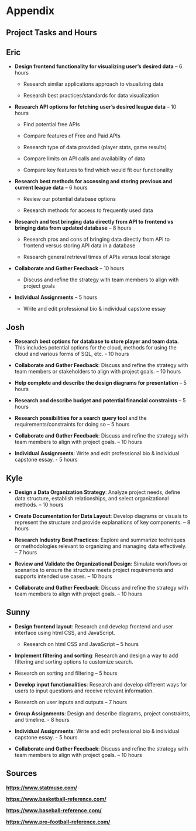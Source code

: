 # Appendix 
 

## Project Tasks and Hours
 
## Eric 

- **Design frontend functionality for visualizing user’s desired data** – 6 hours 

  - Research similar applications approach to visualizing data 

  - Research best practices/standards for data visualization 

- **Research API options for fetching user’s desired league data** – 10 hours 

  - Find potential free APIs 

  - Compare features of Free and Paid APIs 

  - Research type of data provided (player stats, game results) 

  - Compare limits on API calls and availability of data 

  - Compare key features to find which would fit our functionality 

- **Research best methods for accessing and storing previous and current league data** – 6 hours 

  - Review our potential database options 

  - Research methods for access to frequently used data 

- **Research and test bringing data directly from API to frontend vs bringing data from updated database** – 8 hours 

  - Research pros and cons of bringing data directly from API to frontend versus storing API data in a database 

  - Research general retrieval times of APIs versus local storage 

- **Collaborate and Gather Feedback** – 10 hours 

  - Discuss and refine the strategy with team members to align with project goals 

- **Individual Assignments** – 5 hours 

  - Write and edit professional bio & individual capstone essay 

 
## Josh 
- **Research best options for database to store player and team data.** This includes potential options for the cloud, methods for using the cloud and various forms of SQL, etc. - 10 hours 

- **Collaborate and Gather Feedback**: Discuss and refine the strategy with team members or stakeholders to align with project goals.  – 10 hours 
- **Help complete and describe the design diagrams for presentation** – 5 hours 

- **Research and describe budget and potential financial constraints** – 5 hours 

-  **Research possibilities for a search query tool** and the requirements/constraints for doing so – 5 hours 
- **Collaborate and Gather Feedback**: Discuss and refine the strategy with team members to align with project goals.  – 10 hours 

- **Individual Assignments**: Write and edit professional bio & individual capstone essay. - 5 hours 

 
## Kyle 

 
- **Design a Data Organization Strategy**: Analyze project needs, define data structure, establish relationships, and select organizational methods.  – 10 hours 

- **Create Documentation for Data Layout**: Develop diagrams or visuals to represent the structure and provide explanations of key components.  – 8 hours 

- **Research Industry Best Practices**: Explore and summarize techniques or methodologies relevant to organizing and managing data effectively. – 7 hours 

- **Review and Validate the Organizational Design**: Simulate workflows or scenarios to ensure the structure meets project requirements and supports intended use cases.  – 10 hours 

- **Collaborate and Gather Feedback**: Discuss and refine the strategy with team members to align with project goals.  – 10 hours 
 
## Sunny 

- **Design frontend layout**: Research and develop frontend and user interface using html CSS, and JavaScript.
  - Research on html CSS and JavaScript – 5 hours 

- **Implement filtering and sorting**: Research and design a way to add filtering and sorting options to customize search.  
 - Research on sorting and filtering – 5 hours

- **Develop input functionalities**: Research and develop different ways for users to input questions and receive relevant information.  
 - Research on user inputs and outputs – 7 hours 

- **Group Assignments**: Design and describe diagrams, project constraints, and timeline. - 8 hours 

- **Individual Assignments**: Write and edit professional bio & individual capstone essay. - 5 hours 

- **Collaborate and Gather Feedback**: Discuss and refine the strategy with team members to align with project goals.  – 10 hours 

 

## Sources 

**https://www.statmuse.com/** 

**https://www.basketball-reference.com/** 

**https://www.baseball-reference.com/** 

**https://www.pro-football-reference.com/** 
